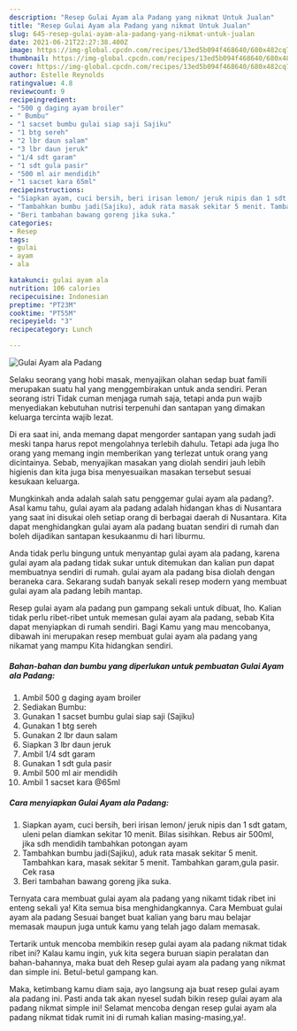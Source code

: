 ```yaml
---
description: "Resep Gulai Ayam ala Padang yang nikmat Untuk Jualan"
title: "Resep Gulai Ayam ala Padang yang nikmat Untuk Jualan"
slug: 645-resep-gulai-ayam-ala-padang-yang-nikmat-untuk-jualan
date: 2021-06-21T22:27:38.400Z
image: https://img-global.cpcdn.com/recipes/13ed5b094f468640/680x482cq70/gulai-ayam-ala-padang-foto-resep-utama.jpg
thumbnail: https://img-global.cpcdn.com/recipes/13ed5b094f468640/680x482cq70/gulai-ayam-ala-padang-foto-resep-utama.jpg
cover: https://img-global.cpcdn.com/recipes/13ed5b094f468640/680x482cq70/gulai-ayam-ala-padang-foto-resep-utama.jpg
author: Estelle Reynolds
ratingvalue: 4.8
reviewcount: 9
recipeingredient:
- "500 g daging ayam broiler"
- " Bumbu"
- "1 sacset bumbu gulai siap saji Sajiku"
- "1 btg sereh"
- "2 lbr daun salam"
- "3 lbr daun jeruk"
- "1/4 sdt garam"
- "1 sdt gula pasir"
- "500 ml air mendidih"
- "1 sacset kara 65ml"
recipeinstructions:
- "Siapkan ayam, cuci bersih, beri irisan lemon/ jeruk nipis dan 1 sdt gatam, uleni pelan diamkan sekitar 10 menit. Bilas sisihkan. Rebus air 500ml, jika sdh mendidih tambahkan potongan ayam"
- "Tambahkan bumbu jadi(Sajiku), aduk rata masak sekitar 5 menit. Tambahkan kara, masak sekitar 5 menit. Tambahkan garam,gula pasir. Cek rasa"
- "Beri tambahan bawang goreng jika suka."
categories:
- Resep
tags:
- gulai
- ayam
- ala

katakunci: gulai ayam ala 
nutrition: 106 calories
recipecuisine: Indonesian
preptime: "PT23M"
cooktime: "PT55M"
recipeyield: "3"
recipecategory: Lunch

---
```



![Gulai Ayam ala Padang](https://img-global.cpcdn.com/recipes/13ed5b094f468640/680x482cq70/gulai-ayam-ala-padang-foto-resep-utama.jpg)

Selaku seorang yang hobi masak, menyajikan olahan sedap buat famili merupakan suatu hal yang menggembirakan untuk anda sendiri. Peran seorang istri Tidak cuman menjaga rumah saja, tetapi anda pun wajib menyediakan kebutuhan nutrisi terpenuhi dan santapan yang dimakan keluarga tercinta wajib lezat.

Di era  saat ini, anda memang dapat mengorder santapan yang sudah jadi meski tanpa harus repot mengolahnya terlebih dahulu. Tetapi ada juga lho orang yang memang ingin memberikan yang terlezat untuk orang yang dicintainya. Sebab, menyajikan masakan yang diolah sendiri jauh lebih higienis dan kita juga bisa menyesuaikan masakan tersebut sesuai kesukaan keluarga. 



Mungkinkah anda adalah salah satu penggemar gulai ayam ala padang?. Asal kamu tahu, gulai ayam ala padang adalah hidangan khas di Nusantara yang saat ini disukai oleh setiap orang di berbagai daerah di Nusantara. Kita dapat menghidangkan gulai ayam ala padang buatan sendiri di rumah dan boleh dijadikan santapan kesukaanmu di hari liburmu.

Anda tidak perlu bingung untuk menyantap gulai ayam ala padang, karena gulai ayam ala padang tidak sukar untuk ditemukan dan kalian pun dapat membuatnya sendiri di rumah. gulai ayam ala padang bisa diolah dengan beraneka cara. Sekarang sudah banyak sekali resep modern yang membuat gulai ayam ala padang lebih mantap.

Resep gulai ayam ala padang pun gampang sekali untuk dibuat, lho. Kalian tidak perlu ribet-ribet untuk memesan gulai ayam ala padang, sebab Kita dapat menyiapkan di rumah sendiri. Bagi Kamu yang mau mencobanya, dibawah ini merupakan resep membuat gulai ayam ala padang yang nikamat yang mampu Kita hidangkan sendiri.

<!--inarticleads1-->

##### Bahan-bahan dan bumbu yang diperlukan untuk pembuatan Gulai Ayam ala Padang:

1. Ambil 500 g daging ayam broiler
1. Sediakan  Bumbu:
1. Gunakan 1 sacset bumbu gulai siap saji (Sajiku)
1. Gunakan 1 btg sereh
1. Gunakan 2 lbr daun salam
1. Siapkan 3 lbr daun jeruk
1. Ambil 1/4 sdt garam
1. Gunakan 1 sdt gula pasir
1. Ambil 500 ml air mendidih
1. Ambil 1 sacset kara @65ml




<!--inarticleads2-->

##### Cara menyiapkan Gulai Ayam ala Padang:

1. Siapkan ayam, cuci bersih, beri irisan lemon/ jeruk nipis dan 1 sdt gatam, uleni pelan diamkan sekitar 10 menit. Bilas sisihkan. Rebus air 500ml, jika sdh mendidih tambahkan potongan ayam
1. Tambahkan bumbu jadi(Sajiku), aduk rata masak sekitar 5 menit. Tambahkan kara, masak sekitar 5 menit. Tambahkan garam,gula pasir. Cek rasa
1. Beri tambahan bawang goreng jika suka.




Ternyata cara membuat gulai ayam ala padang yang nikamt tidak ribet ini enteng sekali ya! Kita semua bisa menghidangkannya. Cara Membuat gulai ayam ala padang Sesuai banget buat kalian yang baru mau belajar memasak maupun juga untuk kamu yang telah jago dalam memasak.

Tertarik untuk mencoba membikin resep gulai ayam ala padang nikmat tidak ribet ini? Kalau kamu ingin, yuk kita segera buruan siapin peralatan dan bahan-bahannya, maka buat deh Resep gulai ayam ala padang yang nikmat dan simple ini. Betul-betul gampang kan. 

Maka, ketimbang kamu diam saja, ayo langsung aja buat resep gulai ayam ala padang ini. Pasti anda tak akan nyesel sudah bikin resep gulai ayam ala padang nikmat simple ini! Selamat mencoba dengan resep gulai ayam ala padang nikmat tidak rumit ini di rumah kalian masing-masing,ya!.

